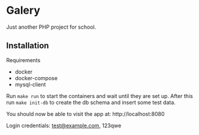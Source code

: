 # Galery
Just another PHP project for school.

## Installation
Requirements
* docker
* docker-compose
* mysql-client

Run `make run` to start the containers and wait until they are
set up. After this run `make init-db` to create the db schema
and insert some test data.

You should now be able to visit the app at: http://localhost:8080

Login credentials: test@example.com, 123qwe
